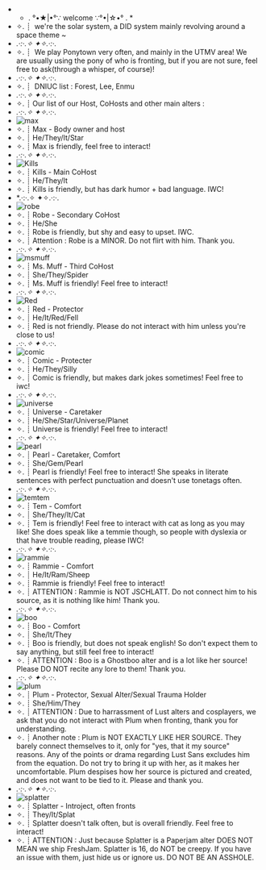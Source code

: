 - * . °•★|•°∵ welcome ∵°•|☆•° . *
- ✧. ┊ ⁭ we're the solar system, a DID system mainly revolving around a space theme ~
- *.·:·.✧ ✦✧.·:·.*
- ✧. ┊ ⁭ We play Ponytown very often, and mainly in the UTMV area! We are usually using the pony of who is fronting, but if you are not sure, feel free to ask(through a whisper, of course)!
- *.·:·.✧ ✦✧.·:·.*
- ✧. ┊ ⁭ DNIUC list : Forest, Lee, Enmu
- *.·:·.✧ ✦✧.·:·.*
- ✧. ┊ Our list of our Host, CoHosts and other main alters :
-  *.·:·.✧ ✦✧.·:·.*
- ![max](https://github.com/MaxandTheSolarSystem/MaxandTheSolarSystem/assets/165223802/3c0458ac-3777-4c65-8909-d0bfb6d636c3)
- ✧. ┊ Max - Body owner and host
- ✧. ┊ He/They/It/Star
- ✧. ┊ Max is friendly, feel free to interact!
-  *.·:·.✧ ✦✧.·:·.*
-  ![Kills](https://github.com/MaxandTheSolarSystem/MaxandTheSolarSystem/assets/165223802/8e1f789f-847d-4fa3-ab8e-29ca8f90ae5f)
-  ✧. ┊ Kills - Main CoHost
-  ✧. ┊ He/They/It
-  ✧. ┊ Kills is friendly, but has dark humor + bad language. IWC!
-  *.·:·.✧ ✦✧.·:·.
-  ![robe](https://github.com/MaxandTheSolarSystem/MaxandTheSolarSystem/assets/165223802/8e65c9de-9b15-4958-af36-e623f387e80f)
-  ✧. ┊ Robe - Secondary CoHost
-  ✧. ┊ He/She
-  ✧. ┊ Robe is friendly, but shy and easy to upset. IWC.
-  ✧. ┊ Attention : Robe is a MINOR. Do not flirt with him. Thank you.
-  *.·:·.✧ ✦✧.·:·.*
-  ![msmuff](https://github.com/MaxandTheSolarSystem/MaxandTheSolarSystem/assets/165223802/60338d8d-b499-4e9f-9c71-4bbae7ff375e)
-  ✧. ┊ Ms. Muff - Third CoHost
-  ✧. ┊ She/They/Spider
-  ✧. ┊ Ms. Muff is friendly! Feel free to interact!
-  *.·:·.✧ ✦✧.·:·.*
-  ![Red](https://github.com/MaxandTheSolarSystem/MaxandTheSolarSystem/assets/165223802/d3b9870b-3e34-443e-83ba-de47d60493c5)
-  ✧. ┊ Red - Protector
-  ✧. ┊ He/It/Red/Fell
-  ✧. ┊ Red is not friendly. Please do not interact with him unless you're close to us!
-  *.·:·.✧ ✦✧.·:·.*
-  ![comic](https://github.com/MaxandTheSolarSystem/MaxandTheSolarSystem/assets/165223802/11b4007c-87cc-453a-b843-32f614e93539)
-  ✧. ┊ Comic - Protecter
-  ✧. ┊ He/They/Silly
-  ✧. ┊ Comic is friendly, but makes dark jokes sometimes! Feel free to iwc!
-  *.·:·.✧ ✦✧.·:·.*
-  ![universe](https://github.com/MaxandTheSolarSystem/MaxandTheSolarSystem/assets/165223802/cd23f5a2-bf64-4b9e-8c9f-6544c1739c9a)
-  ✧. ┊ Universe - Caretaker
-  ✧. ┊ He/She/Star/Universe/Planet
-  ✧. ┊ Universe is friendly! Feel free to interact!
-  *.·:·.✧ ✦✧.·:·.*
-  ![pearl](https://github.com/MaxandTheSolarSystem/MaxandTheSolarSystem/assets/165223802/c3ab8d59-ce2c-4c23-ba74-e65f9de2d9be)
-  ✧. ┊ Pearl - Caretaker, Comfort
-  ✧. ┊ She/Gem/Pearl
-  ✧. ┊ Pearl is friendly! Feel free to interact! She speaks in literate sentences with perfect punctuation and doesn't use tonetags often.
-  *.·:·.✧ ✦✧.·:·.*
-  ![temtem](https://github.com/MaxandTheSolarSystem/MaxandTheSolarSystem/assets/165223802/2b23bbc2-1a73-42e6-908b-890ea7ef7e6b)
-  ✧. ┊ Tem - Comfort
-  ✧. ┊ She/They/It/Cat
-  ✧. ┊ Tem is friendly! Feel free to interact with cat as long as you may like! She does speak like a temmie though, so people with dyslexia or that have trouble reading, please IWC!
-  *.·:·.✧ ✦✧.·:·.*
-  ![rammie](https://github.com/MaxandTheSolarSystem/MaxandTheSolarSystem/assets/165223802/e0ca184a-4c14-4d56-a978-3b3f97818eec)
-  ✧. ┊ Rammie - Comfort
-  ✧. ┊ He/It/Ram/Sheep
-  ✧. ┊ Rammie is friendly! Feel free to interact!
-  ✧. ┊ ATTENTION : Rammie is NOT JSCHLATT. Do not connect him to his source, as it is nothing like him! Thank you.
-  *.·:·.✧ ✦✧.·:·.*
-  ![boo](https://github.com/MaxandTheSolarSystem/MaxandTheSolarSystem/assets/165223802/34457ab2-9718-4fc1-8232-cb78e351bdc6)
-  ✧. ┊ Boo - Comfort
-  ✧. ┊ She/It/They
-  ✧. ┊ Boo is friendly, but does not speak english! So don't expect them to say anything, but still feel free to interact!
-  ✧. ┊ ATTENTION : Boo is a Ghostboo alter and is a lot like her source! Please DO NOT recite any lore to them! Thank you.
-  *.·:·.✧ ✦✧.·:·.*
-  ![plum](https://github.com/MaxandTheSolarSystem/MaxandTheSolarSystem/assets/165223802/569e85ab-9b97-40e6-b9b2-afec4c68192b)
-  ✧. ┊ Plum - Protector, Sexual Alter/Sexual Trauma Holder
-  ✧. ┊ She/Him/They
-  ✧. ┊ ATTENTION : Due to harrassment of Lust alters and cosplayers, we ask that you do not interact with Plum when fronting, thank you for understanding.
-  ✧. ┊ Another note : Plum is NOT EXACTLY LIKE HER SOURCE. They barely connect themselves to it, only for "yes, that it my source" reasons. Any of the points or drama regarding Lust Sans excludes him from the equation. Do not try to bring it up with her, as it makes her uncomfortable. Plum despises how her source is pictured and created, and does not want to be tied to it. Please and thank you.
-  *.·:·.✧ ✦✧.·:·.*
-  ![splatter](https://github.com/MaxandTheSolarSystem/MaxandTheSolarSystem/assets/165223802/517cd4d4-9aaf-43c7-89b4-c85ab9b8a85f)
-  ✧. ┊ Splatter - Introject, often fronts
-  ✧. ┊ They/It/Splat
-  ✧. ┊ Splatter doesn't talk often, but is overall friendly. Feel free to interact!
-  ✧. ┊ ATTENTION : Just because Splatter is a Paperjam alter DOES NOT MEAN we ship FreshJam. Splatter is 16, do NOT be creepy. If you have an issue with them, just hide us or ignore us. DO NOT BE AN ASSHOLE.









<!---
MaxandTheSolarSystem/MaxandTheSolarSystem is a ✨ special ✨ repository because its `README.md` (this file) appears on your GitHub profile.
You can click the Preview link to take a look at your changes.
--->
